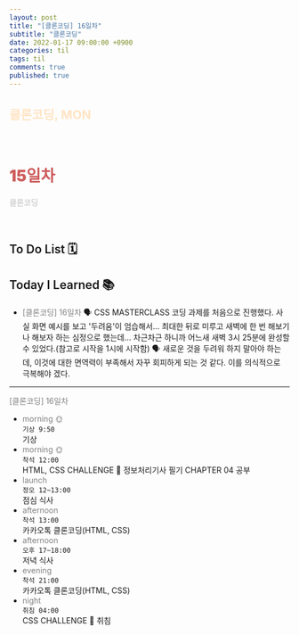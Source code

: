 ```yaml
---
layout: post
title: "[클론코딩] 16일차"
subtitle: "클론코딩"
date: 2022-01-17 09:00:00 +0900
categories: til
tags: til
comments: true
published: true
---
```


## <span style="color:Bisque;font-size: 22px">클론코딩, MON</span>

<br />

# **<span style="font-weight:900;color:indianred">15일차</span>**

**<span style="color:lightgray">클론코딩</span>**

<br />

## <span style="font-weight:600">To Do List</span> 🗓

## <span style="font-weight:600">Today I Learned</span> 📚

- <span style="color:gray">[클론코딩] 16일차</span>
   🗣 CSS MASTERCLASS 코딩 과제를 처음으로 진행했다. 사실 화면 예시를 보고 '두려움'이 엄습해서... 최대한 뒤로 미루고 새벽에 한 번 해보기나 해보자 하는 심정으로 했는데... 차근차근 하니까 어느새 새벽 3시 25분에 완성할 수 있었다.(참고로 시작을 1시에 시작함)
  🗣 새로운 것을 두려워 하지 말아야 하는데, 이것에 대한 면역력이 부족해서 자꾸 회피하게 되는 것 같다. 이를 의식적으로 극복해야 겠다.

---

<span style="color:gray">[클론코딩] 16일차</span>

- <span style="color:gray">morning 🌞</span> <br>
  `기상 9:50` <br>
  기상
- <span style="color:gray">morning 🌞</span> <br>
  `착석 12:00` <br>
  HTML, CSS CHALLENGE 👑
  정보처리기사 필기 CHAPTER 04 공부
- <span style="color:gray">launch</span> <br>
  `정오 12~13:00`<br>
  점심 식사
- <span style="color:gray">afternoon</span> <br>
  `착석 13:00`<br>
  카카오톡 클론코딩(HTML, CSS)
- <span style="color:gray">afternoon</span> <br>
  `오후 17~18:00`<br>
  저녁 식사
- <span style="color:gray">evening</span> <br>
  `착석 21:00`<br>
  카카오톡 클론코딩(HTML, CSS)
- <span style="color:gray">night</span> <br>
  `취침 04:00`<br>
  CSS CHALLENGE 👑
  취침